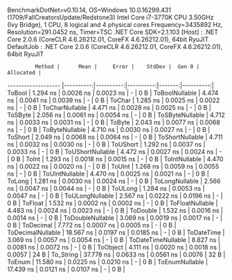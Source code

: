
BenchmarkDotNet=v0.10.14, OS=Windows 10.0.16299.431 (1709/FallCreatorsUpdate/Redstone3)
Intel Core i7-3770K CPU 3.50GHz (Ivy Bridge), 1 CPU, 8 logical and 4 physical cores
Frequency=3435892 Hz, Resolution=291.0452 ns, Timer=TSC
.NET Core SDK=2.1.103
  [Host]     : .NET Core 2.0.6 (CoreCLR 4.6.26212.01, CoreFX 4.6.26212.01), 64bit RyuJIT
  DefaultJob : .NET Core 2.0.6 (CoreCLR 4.6.26212.01, CoreFX 4.6.26212.01), 64bit RyuJIT


             Method |      Mean |     Error |    StdDev |  Gen 0 | Allocated |
------------------- |----------:|----------:|----------:|-------:|----------:|
             ToBool |  1.294 ns | 0.0026 ns | 0.0023 ns |      - |       0 B |
     ToBoolNullable |  4.474 ns | 0.0041 ns | 0.0039 ns |      - |       0 B |
             ToChar |  1.285 ns | 0.0025 ns | 0.0022 ns |      - |       0 B |
     ToCharNullable |  4.471 ns | 0.0028 ns | 0.0025 ns |      - |       0 B |
            ToSByte |  2.056 ns | 0.0061 ns | 0.0054 ns |      - |       0 B |
    ToSByteNullable |  4.712 ns | 0.0033 ns | 0.0031 ns |      - |       0 B |
             ToByte |  2.043 ns | 0.0077 ns | 0.0068 ns |      - |       0 B |
     ToByteNullable |  4.710 ns | 0.0030 ns | 0.0027 ns |      - |       0 B |
            ToShort |  2.049 ns | 0.0068 ns | 0.0064 ns |      - |       0 B |
    ToShortNullable |  4.711 ns | 0.0032 ns | 0.0030 ns |      - |       0 B |
           ToUShort |  1.292 ns | 0.0037 ns | 0.0033 ns |      - |       0 B |
   ToUShortNullable |  4.472 ns | 0.0027 ns | 0.0024 ns |      - |       0 B |
              ToInt |  1.293 ns | 0.0018 ns | 0.0015 ns |      - |       0 B |
      ToIntNullable |  4.470 ns | 0.0022 ns | 0.0020 ns |      - |       0 B |
             ToUInt |  1.268 ns | 0.0059 ns | 0.0055 ns |      - |       0 B |
     ToUIntNullable |  4.470 ns | 0.0025 ns | 0.0021 ns |      - |       0 B |
             ToLong |  1.281 ns | 0.0030 ns | 0.0024 ns |      - |       0 B |
     ToLongNullable |  2.566 ns | 0.0047 ns | 0.0044 ns |      - |       0 B |
            ToULong |  1.284 ns | 0.0053 ns | 0.0047 ns |      - |       0 B |
    ToULongNullable |  2.567 ns | 0.0222 ns | 0.0196 ns |      - |       0 B |
            ToFloat |  1.532 ns | 0.0002 ns | 0.0002 ns |      - |       0 B |
    ToFloatNullable |  4.483 ns | 0.0024 ns | 0.0023 ns |      - |       0 B |
           ToDouble |  1.532 ns | 0.0016 ns | 0.0014 ns |      - |       0 B |
   ToDoubleNullable |  3.069 ns | 0.0019 ns | 0.0017 ns |      - |       0 B |
          ToDecimal |  7.772 ns | 0.0007 ns | 0.0005 ns |      - |       0 B |
  ToDecimalNullable | 18.567 ns | 0.0197 ns | 0.0185 ns |      - |       0 B |
         ToDateTime |  3.069 ns | 0.0057 ns | 0.0054 ns |      - |       0 B |
 ToDateTimeNullable |  8.827 ns | 0.0081 ns | 0.0072 ns |      - |       0 B |
           ToObject |  4.111 ns | 0.0020 ns | 0.0018 ns | 0.0057 |      24 B |
          To_String | 37.778 ns | 0.0633 ns | 0.0561 ns | 0.0076 |      32 B |
             ToEnum | 11.580 ns | 0.0225 ns | 0.0210 ns |      - |       0 B |
     ToEnumNullable | 17.439 ns | 0.0121 ns | 0.0107 ns |      - |       0 B |
